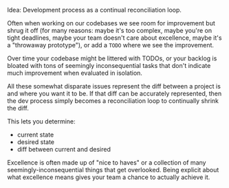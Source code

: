 

Idea: Development process as a continual reconciliation loop.

Often when working on our codebases we see room for improvement but shrug it off
(for many reasons: maybe it's too complex, maybe you're on tight deadlines,
maybe your team doesn't care about excellence, maybe it's a "throwaway
prototype"), or add a `TODO` where we see the improvement.

Over time your codebase might be littered with TODOs, or your backlog is bloated
with tons of seemingly inconsequential tasks that don't indicate much
improvement when evaluated in isolation.

All these somewhat disparate issues represent the diff between a project is and
where you want it to be. If that diff can be accurately represented, then the
dev process simply becomes a reconciliation loop to continually shrink the diff.

This lets you determine:

- current state
- desired state
- diff between current and desired

Excellence is often made up of "nice to haves" or a collection of many
seemingly-inconsequential things that get overlooked. Being explicit about what
excellence means gives your team a chance to actually achieve it.
